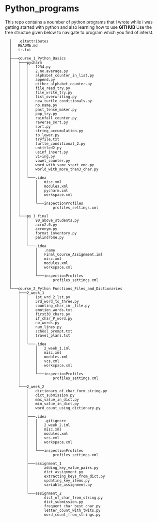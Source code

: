# Python_programs
This repo contains a noumber of python programs that I wrote while i was getting started with python and also learning how to use **GITHUB** 
Use the tree structue given below to navigate to program which you find of interst.

      │   .gitattributes
      │   README.md
      │   tr.txt
      │
      ├───course_1_Python_Basics
      │   ├───pycharm
      │   │   │   1234.py
      │   │   │   2.no.average.py
      │   │   │   alphabet_counter_in_list.py
      │   │   │   append.py
      │   │   │   either_alphabet_counter.py
      │   │   │   file_read_try.py
      │   │   │   file_write_try.py
      │   │   │   list_overwriting.py
      │   │   │   new_turtle_conditionals.py
      │   │   │   no.name.py
      │   │   │   past_tense_maker.py
      │   │   │   pop_try.py
      │   │   │   rainfall_counter.py
      │   │   │   reverse_sort.py
      │   │   │   sort.py
      │   │   │   string_accumulation.py
      │   │   │   to_lower.py
      │   │   │   tryfile.txt
      │   │   │   turtle_conditional_2.py
      │   │   │   untitled2.py
      │   │   │   usinf_insert.py
      │   │   │   v1+ing.py
      │   │   │   vowel_counter.py
      │   │   │   word_with_same_start_end.py
      │   │   │   world_with_more_than3_char.py
      │   │   │
      │   │   └───.idea
      │   │       │   misc.xml
      │   │       │   modules.xml
      │   │       │   pycharm.iml
      │   │       │   workspace.xml
      │   │       │
      │   │       └───inspectionProfiles
      │   │               profiles_settings.xml
      │   │
      │   └───py_1_final
      │       │   90_above_students.py
      │       │   acro2.0.py
      │       │   acronym.py
      │       │   format_inventory.py
      │       │   palindrome.py
      │       │
      │       └───.idea
      │           │   .name
      │           │   Final_Course_Assignment.iml
      │           │   misc.xml
      │           │   modules.xml
      │           │   workspace.xml
      │           │
      │           └───inspectionProfiles
      │                   profiles_settings.xml
      │
      └───course_2_Python Functions_Files_and_Dictionaries
          ├───2_week_1
          │   │   1st_wrd_2_lst.py
          │   │   3rd_word_to_three.py
          │   │   counting_char_in _file.py
          │   │   emotion_words.txt
          │   │   first30_chars.py
          │   │   if_char_P_word.py
          │   │   no_words.py
          │   │   num_lines.py
          │   │   school_prompt.txt
          │   │   travel_plans.txt
          │   │
          │   └───.idea
          │       │   2_week_1.iml
          │       │   misc.xml
          │       │   modules.xml
          │       │   vcs.xml
          │       │   workspace.xml
          │       │
          │       └───inspectionProfiles
          │               profiles_settings.xml
          │
          └───2_week_2
              │   dictionary_of_char_form_string.py
              │   dict_submission.py
              │   max_value_in_dict.py
              │   min_value_in_dict.py
              │   word_count_using_dictionary.py
              │
              ├───.idea
              │   │   .gitignore
              │   │   2_week_2.iml
              │   │   misc.xml
              │   │   modules.xml
              │   │   vcs.xml
              │   │   workspace.xml
              │   │
              │   └───inspectionProfiles
              │           profiles_settings.xml
              │
              ├───assignment_1
              │       adding_key_value_pairs.py
              │       dict_assignment.py
              │       extracting_keys_from_dict.py
              │       updating_key_items.py
              │       variable_assignment.py
              │
              └───assignment_2
                      dict_of_char_from_string.py
                      dict_submission.py
                      frequent_char_best_char.py
                      letter_count_with_twits.py
                      word_count_from_strings.py      
